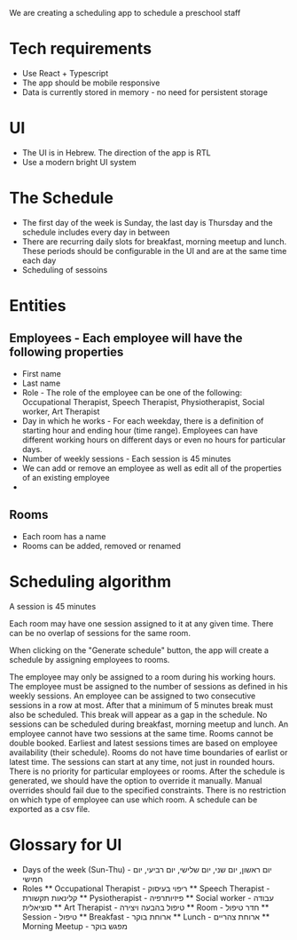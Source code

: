 We are creating a scheduling app to schedule a preschool staff

# Tech requirements
* Use React + Typescript
* The app should be mobile responsive
* Data is currently stored in memory - no need for persistent storage

# UI
* The UI is in Hebrew. The direction of the app is RTL
* Use a modern bright UI system

# The Schedule
* The first day of the week is Sunday, the last day is Thursday and the schedule includes every day in between
* There are recurring daily slots for breakfast, morning meetup and lunch. These periods should be configurable in the UI and are at the same time each day
* Scheduling of sessoins

# Entities

## Employees - Each employee will have the following properties
* First name
* Last name
* Role - The role of the employee can be one of the following: Occupational Therapist, Speech Therapist, Physiotherapist, Social worker, Art Therapist
* Day in which he works - For each weekday, there is a definition of starting hour and ending hour (time range). Employees can have different working hours on different days or even no hours for particular days.
* Number of weekly sessions - Each session is 45 minutes
* We can add or remove an employee as well as edit all of the properties of an existing employee
* 

## Rooms
* Each room has a name
* Rooms can be added, removed or renamed

# Scheduling algorithm

A session is 45 minutes

Each room may have one session assigned to it at any given time. There can be no overlap of sessions for the same room.

When clicking on the "Generate schedule" button, the app will create a schedule by assigning employees to rooms. 

The employee may only be assigned to a room during his working hours.
The employee must be assigned to the number of sessions as defined in his weekly sessions.
An employee can be assigned to two consecutive sessions in a row at most. After that a minimum of 5 minutes break must also be scheduled. This break will appear as a gap in the schedule.
No sessions can be scheduled during breakfast, morning meetup and lunch.
An employee cannot have two sessions at the same time.
Rooms cannot be double booked.
Earliest and latest sessions times are based on employee availability (their schedule). Rooms do not have time boundaries of earlist or latest time.
The sessions can start at any time, not just in rounded hours.
There is no priority for particular employees or rooms.
After the schedule is generated, we should have the option to override it manually. Manual overrides should fail due to the specified constraints.
There is no restriction on which type of employee can use which room.
A schedule can be exported as a csv file.



# Glossary for UI
* Days of the week (Sun-Thu) - יום ראשון, יום שני, יום שלישי, יום רביעי, יום חמישי
* Roles
** Occupational Therapist - ריפוי בעיסוק
** Speech Therapist - קלינאות תקשורת
** Pysiotherapist - פיזיותרפיה
** Social worker - עבודה סוציאלית
** Art Therapist - טיפול בהבעה ויצירה
** Room - חדר טיפול
** Session - טיפול
** Breakfast - ארוחת בוקר
** Lunch - ארוחת צהריים
** Morning Meetup - מפגש בוקר
